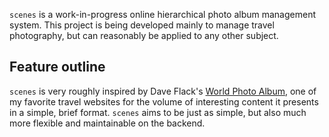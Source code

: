 `scenes` is a work-in-progress online hierarchical photo album management system. This project is being developed mainly to manage travel photography, but can reasonably be applied to any other subject.

## Feature outline

`scenes` is very roughly inspired by Dave Flack's [World Photo Album](https://www.qsl.net/ah6hy/photos.html), one of my favorite travel websites for the volume of interesting content it presents in a simple, brief format. `scenes` aims to be just as simple, but also much more flexible and maintainable on the backend.
